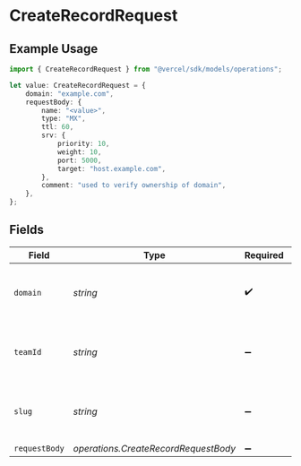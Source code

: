 # CreateRecordRequest

## Example Usage

```typescript
import { CreateRecordRequest } from "@vercel/sdk/models/operations";

let value: CreateRecordRequest = {
    domain: "example.com",
    requestBody: {
        name: "<value>",
        type: "MX",
        ttl: 60,
        srv: {
            priority: 10,
            weight: 10,
            port: 5000,
            target: "host.example.com",
        },
        comment: "used to verify ownership of domain",
    },
};
```

## Fields

| Field                                                    | Type                                                     | Required                                                 | Description                                              | Example                                                  |
| -------------------------------------------------------- | -------------------------------------------------------- | -------------------------------------------------------- | -------------------------------------------------------- | -------------------------------------------------------- |
| `domain`                                                 | *string*                                                 | :heavy_check_mark:                                       | The domain used to create the DNS record.                | example.com                                              |
| `teamId`                                                 | *string*                                                 | :heavy_minus_sign:                                       | The Team identifier to perform the request on behalf of. |                                                          |
| `slug`                                                   | *string*                                                 | :heavy_minus_sign:                                       | The Team slug to perform the request on behalf of.       |                                                          |
| `requestBody`                                            | *operations.CreateRecordRequestBody*                     | :heavy_minus_sign:                                       | N/A                                                      |                                                          |